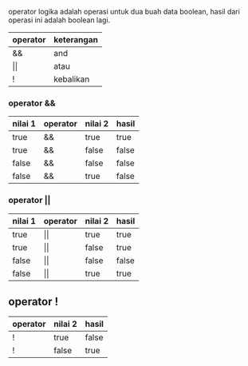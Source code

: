 operator logika adalah operasi untuk dua buah data boolean, hasil dari operasi ini adalah boolean lagi.

|operator|keterangan|
|--------|----------|
|&&|and|
|\|\||atau|
|!|kebalikan|

### operator &&

|nilai 1|operator|nilai 2|hasil|
|-------|--------|-------|-----|
|true|&&|true|true|
|true|&&|false|false|
|false|&&|false|false|
|false|&&|true|false|

### operator ||

|nilai 1|operator|nilai 2|hasil|
|-------|--------|-------|-----|
|true|\|\\||true|true|
|true|\|\\||false|true|
|false|\|\\||false|false|
|false|\|\\||true|true|

## operator !

|operator|nilai 2|hasil|
|--------|-------|-----|
|!|true|false|
|!|false|true|